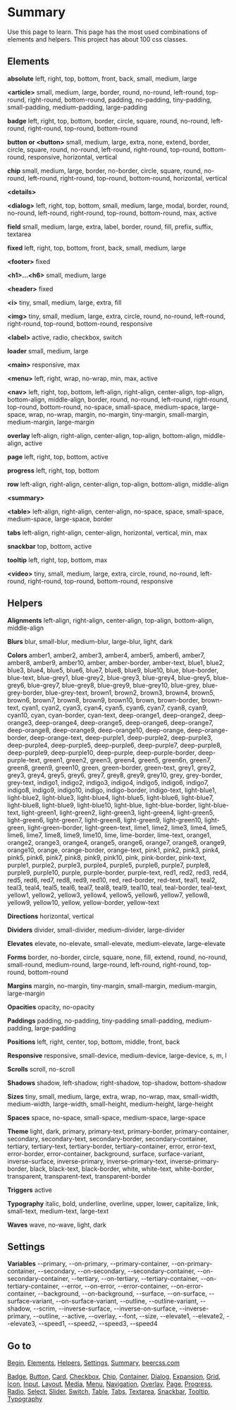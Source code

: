 # Summary

Use this page to learn. This page has the most used combinations of elements and helpers. This project has about 100 css classes.

## Elements

**absolute** left, right, top, bottom, front, back, small, medium, large

**&lt;article&gt;** small, medium, large, border, round, no-round, left-round, top-round, right-round, bottom-round, padding, no-padding, tiny-padding, small-padding, medium-padding, large-padding

**badge** left, right, top, bottom, border, circle, square, round, no-round, left-round, right-round, top-round, bottom-round

**button or &lt;button&gt;** small, medium, large, extra, none, extend, border, circle, square, round, no-round, left-round, right-round, top-round, bottom-round, responsive, horizontal, vertical

**chip** small, medium, large, border, no-border, circle, square, round, no-round, left-round, right-round, top-round, bottom-round, horizontal, vertical

**&lt;details&gt;**

**&lt;dialog&gt;** left, right, top, bottom, small, medium, large, modal, border, round, no-round, left-round, right-round, top-round, bottom-round, max, active

**field** small, medium, large, extra, label, border, round, fill, prefix, suffix, textarea 

**fixed** left, right, top, bottom, front, back, small, medium, large

**&lt;footer&gt;** fixed

**&lt;h1&gt;...&lt;h6&gt;** small, medium, large

**&lt;header&gt;** fixed

**&lt;i&gt;** tiny, small, medium, large, extra, fill

**&lt;img&gt;** tiny, small, medium, large, extra, circle, round, no-round, left-round, right-round, top-round, bottom-round, responsive

**&lt;label&gt;** active, radio, checkbox, switch

**loader** small, medium, large

**&lt;main&gt;** responsive, max

**&lt;menu&gt;** left, right, wrap, no-wrap, min, max, active

**&lt;nav&gt;** left, right, top, bottom, left-align, right-align, center-align, top-align, bottom-align, middle-align, border, round, no-round, left-round, right-round, top-round, bottom-round, no-space, small-space, medium-space, large-space, wrap, no-wrap, margin, no-margin, tiny-margin, small-margin, medium-margin, large-margin

**overlay** left-align, right-align, center-align, top-align, bottom-align, middle-align, active

**page** left, right, top, bottom, active

**progress** left, right, top, bottom

**row** left-align, right-align, center-align, top-align, bottom-align, middle-align

**&lt;summary&gt;**

**&lt;table&gt;** left-align, right-align, center-align, no-space, space, small-space, medium-space, large-space, border

**tabs** left-align, right-align, center-align, horizontal, vertical, min, max

**snackbar** top, bottom, active

**tooltip** left, right, top, bottom, max

**&lt;video&gt;** tiny, small, medium, large, extra, circle, round, no-round, left-round, right-round, top-round, bottom-round, responsive

## Helpers

**Alignments** left-align, right-align, center-align, top-align, bottom-align, middle-align

**Blurs** blur, small-blur, medium-blur, large-blur, light, dark

**Colors** amber1, amber2, amber3, amber4, amber5, amber6, amber7, amber8, amber9, amber10, amber, amber-border, amber-text, blue1, blue2, blue3, blue4, blue5, blue6, blue7, blue8, blue9, blue10, blue, blue-border, blue-text, blue-grey1, blue-grey2, blue-grey3, blue-grey4, blue-grey5, blue-grey6, blue-grey7, blue-grey8, blue-grey9, blue-grey10, blue-grey, blue-grey-border, blue-grey-text, brown1, brown2, brown3, brown4, brown5, brown6, brown7, brown8, brown9, brown10, brown, brown-border, brown-text, cyan1, cyan2, cyan3, cyan4, cyan5, cyan6, cyan7, cyan8, cyan9, cyan10, cyan, cyan-border, cyan-text, deep-orange1, deep-orange2, deep-orange3, deep-orange4, deep-orange5, deep-orange6, deep-orange7, deep-orange8, deep-orange9, deep-orange10, deep-orange, deep-orange-border, deep-orange-text, deep-purple1, deep-purple2, deep-purple3, deep-purple4, deep-purple5, deep-purple6, deep-purple7, deep-purple8, deep-purple9, deep-purple10, deep-purple, deep-purple-border, deep-purple-text, green1, green2, green3, green4, green5, green6n, green7, green8, green9, green10, green, green-border, green-text, grey1, grey2, grey3, grey4, grey5, grey6, grey7, grey8, grey9, grey10, grey, grey-border, grey-text, indigo1, indigo2, indigo3, indigo4, indigo5, indigo6, indigo7, indigo8, indigo9, indigo10, indigo, indigo-border, indigo-text, light-blue1, light-blue2, light-blue3, light-blue4, light-blue5, light-blue6, light-blue7, light-blue8, light-blue9, light-blue10, light-blue, light-blue-border, light-blue-text, light-green1, light-green2, light-green3, light-green4, light-green5, light-green6, light-green7, light-green8, light-green9, light-green10, light-green, light-green-border, light-green-text, lime1, lime2, lime3, lime4, lime5, lime6, lime7, lime8, lime9, lime10, lime, lime-border, lime-text, orange1, orange2, orange3, orange4, orange5, orange6, orange7, orange8, orange9, orange10, orange, orange-border, orange-text, pink1, pink2, pink3, pink4, pink5, pink6, pink7, pink8, pink9, pink10, pink, pink-border, pink-text, purple1, purple2, purple3, purple4, purple5, purple6, purple7, purple8, purple9, purple10, purple, purple-border, purple-text, red1, red2, red3, red4, red5, red6, red7, red8, red9, red10, red, red-border, red-text, teal1, teal2, teal3, teal4, teal5, teal6, teal7, teal8, teal9, teal10, teal, teal-border, teal-text, yellow1, yellow2, yellow3, yellow4, yellow5, yellow6, yellow7, yellow8, yellow9, yellow10, yellow, yellow-border, yellow-text

**Directions** horizontal, vertical

**Dividers** divider, small-divider, medium-divider, large-divider

**Elevates** elevate, no-elevate, small-elevate, medium-elevate, large-elevate

**Forms** border, no-border, circle, square, none, fill, extend, round, no-round, small-round, medium-round, large-round, left-round, right-round, top-round, bottom-round

**Margins** margin, no-margin, tiny-margin, small-margin, medium-margin, large-margin

**Opacities** opacity, no-opacity

**Paddings** padding, no-padding, tiny-padding small-padding, medium-padding, large-padding

**Positions** left, right, center, top, bottom, middle, front, back

**Responsive** responsive, small-device, medium-device, large-device, s, m, l

**Scrolls** scroll, no-scroll

**Shadows** shadow, left-shadow, right-shadow, top-shadow, bottom-shadow

**Sizes** tiny, small, medium, large, extra, wrap, no-wrap, max, small-width, medium-width, large-width, small-height, medium-height, large-height

**Spaces** space, no-space, small-space, medium-space, large-space

**Theme** light, dark, primary, primary-text, primary-border, primary-container, secondary, secondary-text, secondary-border, secondary-container, tertiary, tertiary-text, tertiary-border, tertiary-container, error, error-text, error-border, error-container, background, surface, surface-variant, inverse-surface, inverse-primary, inverse-primary-text, inverse-primary-border, black, black-text, black-border, white, white-text, white-border, transparent, transparent-text, transparent-border

**Triggers** active

**Typography** italic, bold, underline, overline, upper, lower, capitalize, link, small-text, medium-text, large-text 

**Waves** wave, no-wave, light, dark

## Settings

**Variables** --primary, --on-primary, --primary-container, --on-primary-container, --secondary, --on-secondary, --secondary-container, --on-secondary-container, --tertiary, --on-tertiary, --tertiary-container, --on-tertiary-container, --error, --on-error, --error-container, --on-error-container, --background, --on-background, --surface, --on-surface, --surface-variant, --on-surface-variant, --outline, --outline-variant, --shadow, --scrim, --inverse-surface, --inverse-on-surface, --inverse-primary, --outline, --active, --overlay, --font, --size, --elevate1, --elevate2, --elevate3, --speed1, --speed2, --speed3, --speed4

## Go to

[Begin](INDEX.md), [Elements](ELEMENTS.md), [Helpers](HELPERS.md), [Settings](SETTINGS.md), [Summary](SUMMARY.md), [beercss.com](https://www.beercss.com)

[Badge](BADGE.md), [Button](BUTTON.md), [Card](CARD.md), [Checkbox](CHECKBOX.md), [Chip](CHIP.md), [Container](CONTAINER.md), [Dialog](DIALOG.md), [Expansion](EXPANSION.md), [Grid](GRID.md), [Icon](ICON.md), [Input](INPUT.md), [Layout](LAYOUT.md), [Media](MEDIA.md), [Menu](MENU.md), [Navigation](NAVIGATION.md), [Overlay](OVERLAY.md), [Page](PAGE.md), [Progress](PROGRESS.md), [Radio](RADIO.md), [Select](SELECT.md), [Slider](SLIDER.md), [Switch](SWITCH.md), [Table](TABLE.md), [Tabs](TABS.md), [Textarea](TEXTAREA.md), [Snackbar](SNACKBAR.md), [Tooltip](TOOLTIP.md), [Typography](TYPOGRAPHY.md)

